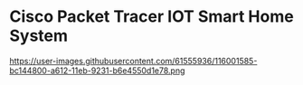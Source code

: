 # Cisco Packet Tracer IOT Smart Home System
https://user-images.githubusercontent.com/61555936/116001585-bc144800-a612-11eb-9231-b6e4550d1e78.png
